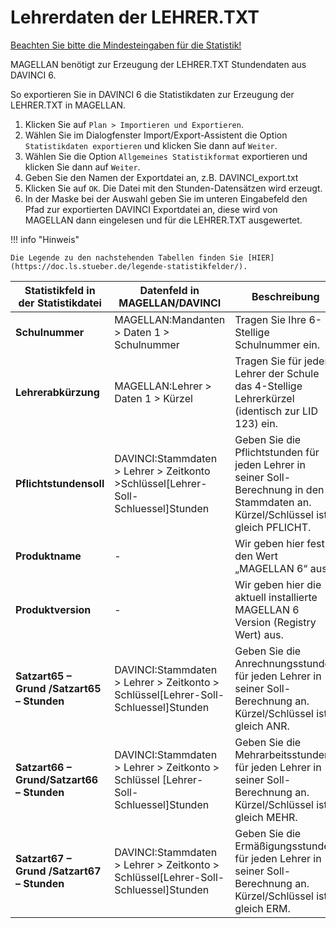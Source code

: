 # Lehrerdaten der LEHRER.TXT

[Beachten Sie bitte die Mindesteingaben für die Statistik!](https://doc.ls.stueber.de/nordrhein-westfalen/abs-bbs/#voraussetzungen-für-alle-statistikdaten)

MAGELLAN benötigt zur Erzeugung der LEHRER.TXT Stundendaten aus DAVINCI 6.

So exportieren Sie in DAVINCI 6 die Statistikdaten zur Erzeugung der LEHRER.TXT in MAGELLAN.

1. Klicken Sie auf `Plan > Importieren und Exportieren`.
2. Wählen Sie im Dialogfenster Import/Export-Assistent die Option `Statistikdaten exportieren` und klicken Sie dann auf `Weiter`.
3. Wählen Sie die Option `Allgemeines Statistikformat` exportieren und klicken Sie dann auf `Weiter`.
4. Geben Sie den Namen der Exportdatei an, z.B. DAVINCI_export.txt
5. Klicken Sie auf `OK`. Die Datei mit den Stunden-Datensätzen wird erzeugt.
6. In der Maske bei der Auswahl geben Sie im unteren Eingabefeld den Pfad zur exportierten DAVINCI Exportdatei an, diese wird von MAGELLAN dann eingelesen und für die LEHRER.TXT ausgewertet.

!!! info "Hinweis"

    Die Legende zu den nachstehenden Tabellen finden Sie [HIER](https://doc.ls.stueber.de/legende-statistikfelder/).


| Statistikfeld in  der Statistikdatei   | Datenfeld in  MAGELLAN/DAVINCI           | Beschreibung                             |
|----------------------------------------|------------------------------------------|------------------------------------------|
| **Schulnummer**                            | MAGELLAN:Mandanten > Daten 1 > Schulnummer | Tragen Sie Ihre 6-Stellige Schulnummer ein. |
| **Lehrerabkürzung**                        | MAGELLAN:Lehrer > Daten 1 > Kürzel       | Tragen Sie für jeden Lehrer der Schule das 4-Stellige Lehrerkürzel (identisch zur LID 123) ein. |
| **Pflichtstundensoll**                     | DAVINCI:Stammdaten > Lehrer > Zeitkonto >Schlüssel[Lehrer-Soll-Schluessel]Stunden | Geben Sie die Pflichtstunden für jeden Lehrer in seiner Soll-Berechnung in den Stammdaten an. Kürzel/Schlüssel ist gleich PFLICHT. |
| **Produktname**                            | -                                        | Wir geben hier fest den Wert „MAGELLAN 6“ aus |
| **Produktversion**                         | -                                        | Wir geben hier die aktuell installierte MAGELLAN 6 Version (Registry Wert) aus. |
| **Satzart65 – Grund /Satzart65 – Stunden** | DAVINCI:Stammdaten > Lehrer > Zeitkonto > Schlüssel[Lehrer-Soll-Schluessel]Stunden | Geben Sie die Anrechnungsstunden für jeden Lehrer in seiner Soll-Berechnung an.   Kürzel/Schlüssel ist gleich ANR. |
| **Satzart66 – Grund/Satzart66 – Stunden**  | DAVINCI:Stammdaten > Lehrer > Zeitkonto > Schlüssel [Lehrer-Soll-Schluessel]Stunden | Geben Sie die Mehrarbeitsstunden für jeden Lehrer in seiner Soll-Berechnung an. Kürzel/Schlüssel ist gleich MEHR. |
| **Satzart67 – Grund /Satzart67 – Stunden** | DAVINCI:Stammdaten > Lehrer > Zeitkonto > Schlüssel[Lehrer-Soll-Schluessel]Stunden | Geben Sie die Ermäßigungsstunden für jeden Lehrer in seiner Soll-Berechnung an. Kürzel/Schlüssel ist gleich ERM. |

